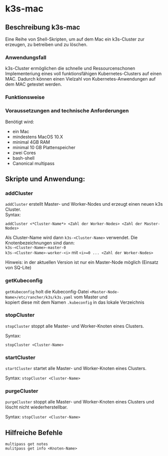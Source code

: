 # k3s-mac

## Beschreibung k3s-mac
Eine Reihe von Shell-Skripten, um auf dem Mac ein k3s-Cluster zur erzeugen, zu betreiben und zu löschen.

### Anwendungsfall
k3s-Cluster ermöglichen die schnelle und Ressourcenschonen Implementeriung eines voll funktionsfähigen Kubernetes-Clusters auf einen MAC. Dadurch können einen Vielzahl von Kubernetes-Anwendungen auf dem MAC getestet werden.

### Funktionsweise


### Voraussetzungen and technische Anforderungen
Benötigt wird:
* ein Mac
* mindestens MacOS 10.X
* minimal  4GB RAM
* minimal 10 GB Plattenspeicher
* zwei Cores
* bash-shell
* Canonical multipass

## Skripte und Anwendung:

### addCluster
`addCluster` erstellt Master- und Worker-Nodes und erzeugt einen neuen k3s Cluster.  
Syntax:  
```  
addCluster <*Cluster-Name*> <Zahl der Worker-Nodes> <Zahl der Master-Nodes>  
```

Als Cluster-Name wird dann `k3s-<Cluster-Name>` verwendet. Die Knotenbezeichnungen sind dann:  
`k3s-<Cluster-Name>-master-0`  
`k3s-<Cluster-Name>-worker-<i>` mit `<i>=0 ... <Zahl der Worker-Nodes>`
  
Hinweis: in der aktuellen Version ist nur ein Master-Node möglich (Einsatz von SQ-Lite)
### getKubeconfig
`getKubeconfig` holt die Kubeconfig-Datei `<Master-Node-Name>/etc/rancher/k3s/k3s.yaml` vom Master und  
kopiert diese mit dem Namen `.kubeconfig` in das lokale Verzeichnis  

### stopCluster
`stopCluster` stoppt alle Master- und Worker-Knoten eines Clusters.

Syntax:  
```
stopCluster <Cluster-Name>
```
### startCluster
`startCluster` startet alle Master- und Worker-Knoten eines Clusters.

Syntax:
```stopCluster <Cluster-Name>```
### purgeCluster
`purgeCluster` stoppt alle Master- und Worker-Knoten eines Clusters und löscht nicht wiederherstellbar.

Syntax:
```stopCluster <Cluster-Name>```

## Hilfreiche Befehle
`multipass get notes`  
`mulitpass get info <Knoten-Name>`  
